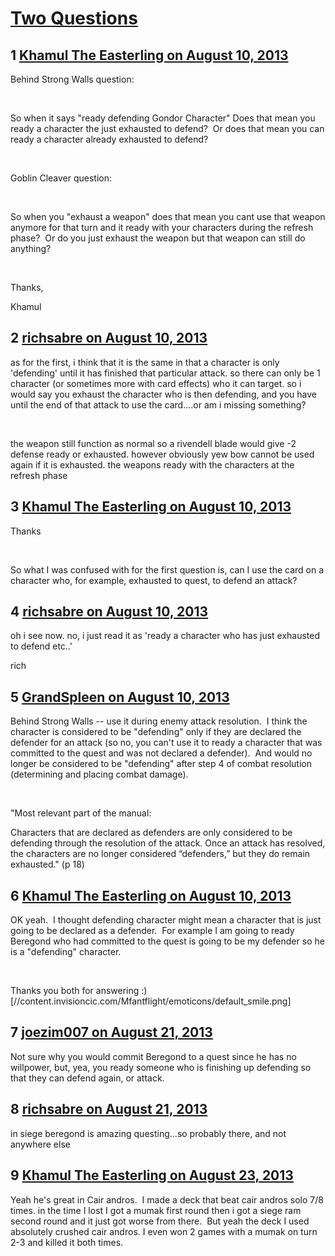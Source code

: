 # [Two Questions](https://community.fantasyflightgames.com/topic/88172-two-questions/)

## 1 [Khamul The Easterling on August 10, 2013](https://community.fantasyflightgames.com/topic/88172-two-questions/?do=findComment&comment=835603)

Behind Strong Walls question:

 

So when it says "ready defending Gondor Character" Does that mean you ready a character the just exhausted to defend?  Or does that mean you can ready a character already exhausted to defend? 

 

Goblin Cleaver question:

 

So when you "exhaust a weapon" does that mean you cant use that weapon anymore for that turn and it ready with your characters during the refresh phase?  Or do you just exhaust the weapon but that weapon can still do anything?

 

Thanks,

Khamul

## 2 [richsabre on August 10, 2013](https://community.fantasyflightgames.com/topic/88172-two-questions/?do=findComment&comment=835672)

as for the first, i think that it is the same in that a character is only 'defending' until it has finished that particular attack. so there can only be 1 character (or sometimes more with card effects) who it can target. so i would say you exhaust the character who is then defending, and you have until the end of that attack to use the card....or am i missing something?

 

the weapon still function as normal so a rivendell blade would give -2 defense ready or exhausted. however obviously yew bow cannot be used again if it is exhausted. the weapons ready with the characters at the refresh phase

## 3 [Khamul The Easterling on August 10, 2013](https://community.fantasyflightgames.com/topic/88172-two-questions/?do=findComment&comment=835726)

Thanks 

 

So what I was confused with for the first question is, can I use the card on a character who, for example, exhausted to quest, to defend an attack?

## 4 [richsabre on August 10, 2013](https://community.fantasyflightgames.com/topic/88172-two-questions/?do=findComment&comment=835738)

oh i see now. no, i just read it as 'ready a character who has just exhausted to defend etc..'

rich

## 5 [GrandSpleen on August 10, 2013](https://community.fantasyflightgames.com/topic/88172-two-questions/?do=findComment&comment=835768)

Behind Strong Walls -- use it during enemy attack resolution.  I think the character is considered to be "defending" only if they are declared the defender for an attack (so no, you can't use it to ready a character that was committed to the quest and was not declared a defender).  And would no longer be considered to be "defending" after step 4 of combat resolution (determining and placing combat damage).  

 

"Most relevant part of the manual:

Characters that are declared as defenders are only
considered to be defending through the resolution of
the attack. Once an attack has resolved, the characters
are no longer considered “defenders,” but they do
remain exhausted." (p 18)

## 6 [Khamul The Easterling on August 10, 2013](https://community.fantasyflightgames.com/topic/88172-two-questions/?do=findComment&comment=835788)

OK yeah.  I thought defending character might mean a character that is just going to be declared as a defender.  For example I am going to ready Beregond who had committed to the quest is going to be my defender so he is a "defending" character.  

 

Thanks you both for answering :) [//content.invisioncic.com/Mfantflight/emoticons/default_smile.png]

## 7 [joezim007 on August 21, 2013](https://community.fantasyflightgames.com/topic/88172-two-questions/?do=findComment&comment=846493)

Not sure why you would commit Beregond to a quest since he has no willpower, but, yea, you ready someone who is finishing up defending so that they can defend again, or attack.

## 8 [richsabre on August 21, 2013](https://community.fantasyflightgames.com/topic/88172-two-questions/?do=findComment&comment=846499)

in siege beregond is amazing questing...so probably there, and not anywhere else

## 9 [Khamul The Easterling on August 23, 2013](https://community.fantasyflightgames.com/topic/88172-two-questions/?do=findComment&comment=848335)

Yeah he's great in Cair andros.  I made a deck that beat cair andros solo 7/8 times. in the time I lost I got a mumak first round then i got a siege ram second round and it just got worse from there.  But yeah the deck I used absolutely crushed cair andros. I even won 2 games with a mumak on turn 2-3 and killed it both times. 

